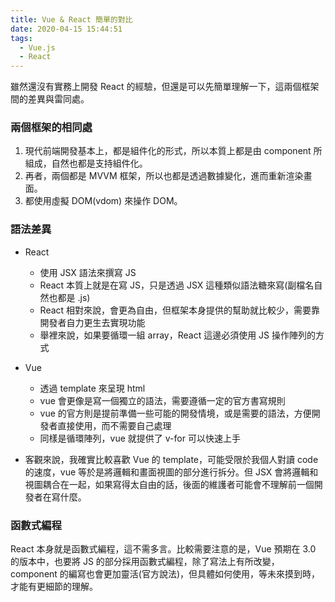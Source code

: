 ```yaml
---
title: Vue & React 簡單的對比
date: 2020-04-15 15:44:51
tags:
  - Vue.js
  - React
---
```

雖然還沒有實務上開發 React 的經驗，但還是可以先簡單理解一下，這兩個框架間的差異與雷同處。
<!--more-->
### 兩個框架的相同處
1. 現代前端開發基本上，都是組件化的形式，所以本質上都是由 component 所組成，自然也都是支持組件化。
2. 再者，兩個都是 MVVM 框架，所以也都是透過數據變化，進而重新渲染畫面。
3. 都使用虛擬 DOM(vdom) 來操作 DOM。

### 語法差異
- React
  - 使用 JSX 語法來撰寫 JS
  - React 本質上就是在寫 JS，只是透過 JSX 這種類似語法糖來寫(副檔名自然也都是 .js)
  - React 相對來說，會更為自由，但框架本身提供的幫助就比較少，需要靠開發者自力更生去實現功能
  - 舉裡來說，如果要循環一組 array，React 這邊必須使用 JS 操作陣列的方式

- Vue
  - 透過 template 來呈現 html
  - vue 會更像是寫一個獨立的語法，需要遵循一定的官方書寫規則
  - vue 的官方則是提前準備一些可能的開發情境，或是需要的語法，方便開發者直接使用，而不需要自己處理
  - 同樣是循環陣列，vue 就提供了 v-for 可以快速上手

- 客觀來說，我確實比較喜歡 Vue 的 template，可能受限於我個人對讀 code 的速度，vue 等於是將邏輯和畫面視圖的部分進行拆分。但 JSX 會將邏輯和視圖耦合在一起，如果寫得太自由的話，後面的維護者可能會不理解前一個開發者在寫什麼。

### 函數式編程
React 本身就是函數式編程，這不需多言。比較需要注意的是，Vue 預期在 3.0 的版本中，也要將 JS 的部分採用函數式編程，除了寫法上有所改變，component 的編寫也會更加靈活(官方說法)，但具體如何使用，等未來摸到時，才能有更細節的理解。